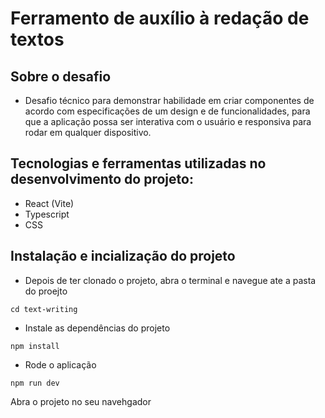 # Ferramento de auxílio à redação de textos

## Sobre o desafio

- Desafio técnico para demonstrar habilidade em criar componentes de acordo com especificações de um design e de funcionalidades, para que a aplicação possa ser interativa com o usuário e responsiva para rodar em qualquer dispositivo.

## Tecnologias e ferramentas utilizadas no desenvolvimento do projeto:
  * React (Vite)
  * Typescript
  * CSS

## Instalação e incialização do projeto

- Depois de ter clonado o projeto, abra o terminal e navegue ate a pasta do proejto

```
cd text-writing

```

- Instale as dependências do projeto

```
npm install

```

- Rode o aplicação

```
npm run dev

```
Abra o projeto no seu navehgador